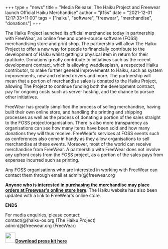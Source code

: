 +++
type = "news"
title = "Media Release: The Haiku Project and Freewear launch Official Haiku Merchandise"
author = "jt15s"
date = "2021-12-01 12:17:33+11:00"
tags = ["haiku", "software", "freewear", "merchandise", "donations"]
+++

The Haiku Project launched its official merchandise today in partnership with FreeWear, an online free and open-source software (FOSS) merchandising store and print shop. The partnership will allow The Haiku Project to offer a new way for people to financially contribute to the development of Haiku whilst getting a physical item in return for their gratitude. Donations greatly contribute to initiatives such as the recent development contract, which is allowing waddlesplash, a respected Haiku contributor, to make further general improvements to Haiku, such as system improvements, new and refined drivers and more. The partnership will mean that a portion of merchandise sales is donated to the Haiku Project, allowing The Project to continue funding both the development contract, pay for ongoing costs such as server hosting, and the chance to pursue other initiatives.   

FreeWear has greatly simplified the process of selling merchandise, having built their own online store, and handling the printing and shipping processes as well as the process of donating a portion of the sales straight to the FOSS project/organisation. There is also more transparency as organisations can see how many items have been sold and how many donations they will thus receive. FreeWear's services at FOSS events such as conferences also come in handy as they allow organisations to sell merchandise at these events. Moreover, most of the world can receive merchandise from FreeWear. A partnership with FreeWear does not involve any upfront costs from the FOSS project, as a portion of the sales pays from expenses incurred such as printing.   

Any FOSS organisations who are interested in working with FreeWear can contact them through email at admin(@)freewear.org   

[**Anyone who is interested in purchasing the merchandise may place orders at Freewear's online store here**](https://www.freewear.org/Haiku). The Haiku website has also been updated with a link to FreeWear's online store.

**ENDS**

For media enquiries, please contact:   
contact(@)haiku-os.org (The Haiku Project)   
admin(@)freewear.org (FreeWear)  

<a href="/files/Haiku and Freewear Press Kit.zip"><img src="/images/download.svg" width="32" height="32" alt="">**Download press kit here**</a> 
